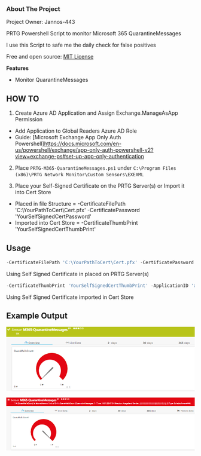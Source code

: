 <!-- ABOUT THE PROJECT -->
### About The Project
Project Owner: Jannos-443

PRTG Powershell Script to monitor Microsoft 365 QuarantineMessages

I use this Script to safe me the daily check for false positives

Free and open source: [MIT License](https://github.com/Jannos-443/PRTG-M365/blob/main/LICENSE)

**Features**
* Monitor QuarantineMessages

## HOW TO

1. Create Azure AD Application and Assign Exchange.ManageAsApp Permission
- Add Application to Global Readers Azure AD Role
- Guide: [Microsoft Exchange App Only Auth Powershell]https://docs.microsoft.com/en-us/powershell/exchange/app-only-auth-powershell-v2?view=exchange-ps#set-up-app-only-authentication

2. Place `PRTG-M365-QuarantineMessages.ps1` under `C:\Program Files (x86)\PRTG Network Monitor\Custom Sensors\EXEXML`

3. Place your Self-Signed Certificate on the PRTG Server(s) or Import it into Cert Store
- Placed in file Structure = -CertificateFilePath 'C:\YourPathToCert\Cert.pfx' -CertificatePassword 'YourSelfSignedCertPassword'
- Imported into Cert Store = -CertificateThumbPrint 'YourSelfSignedCertThumbPrint'


## Usage

```powershell
-CertificateFilePath 'C:\YourPathToCert\Cert.pfx' -CertificatePassword 'YourSelfSignedCertPassword' -ApplicationID 'xxxxxxxx-xxxx-xxxx-xxxx-xxxxxxxxxxxx' -TenatDomainName 'contoso.onmicrosoft.com'
```
Using Self Signed Certificate in placed on PRTG Server(s)

```powershell
-CertificateThumbPrint 'YourSelfSignedCertThumbPrint' -ApplicationID 'xxxxxxxx-xxxx-xxxx-xxxx-xxxxxxxxxxxx' -TenatDomainName 'contoso.onmicrosoft.com'
```
Using Self Signed Certificate imported in Cert Store


## Example Output

![PRTG-M365](media/quarantine_ok.png)


![PRTG-M365](media/quarantine_error.png)
